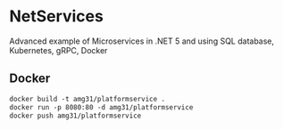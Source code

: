 # NetServices
Advanced example of Microservices in .NET 5 and using SQL database, Kubernetes, gRPC, Docker

## Docker

```dockerfile
docker build -t amg31/platformservice .
docker run -p 8080:80 -d amg31/platformservice
docker push amg31/platformservice
```


